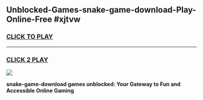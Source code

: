 
## Unblocked-Games-snake-game-download-Play-Online-Free #xjtvw
<h3>
<a href="https://us.freeplayer.one?title=snake-game-download&ref=10M">CLICK TO PLAY</a></h3>
<hr>

<h3>
<a href="https://us.freeplayer.one?title=snake-game-download&ref=10M">CLICK 2 PLAY</a>
  
</h3>

<a href="https://us.freeplayer.one?title=snake-game-download&ref=10M"><img src="https://clearcache.store/games.png"></a>


**snake-game-download games unblocked: Your Gateway to Fun and Accessible Online Gaming**
